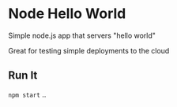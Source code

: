 # Node Hello World

Simple node.js app that servers "hello world"

Great for testing simple deployments to the cloud

## Run It

`npm start` ..
